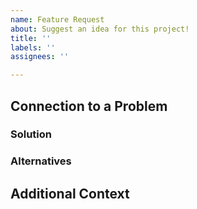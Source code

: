 ```yaml
---
name: Feature Request
about: Suggest an idea for this project!
title: ''
labels: ''
assignees: ''

---
```


## Connection to a Problem
[//]: # (Is your feature request related to a problem? Please describe. Ex. I'm always frustrated when [...])

### Solution
[//]: # (Describe what you want to happen.)

### Alternatives
[//]: # (Describe any alternative solutions or features you've considered.)

## Additional Context
[//]: # (Add any other context or screenshots about the feature request here.)
